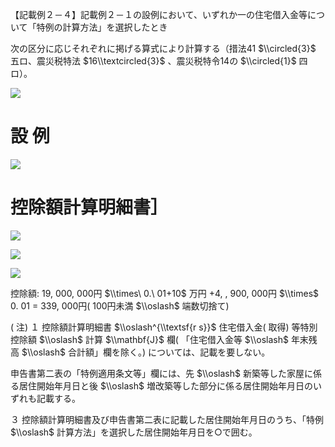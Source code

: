 【記載例２－４】記載例２－１の設例において、いずれか一の住宅借入金等について「特例の計算方法」を選択したとき

次の区分に応じそれぞれに掲げる算式により計算する（措法41 $\\circled{3}$ 五ロ、震災税特法 $16\\textcircled{3}$ 、震災税特令14の $\\circled{1}$ 四ロ）。

![](https://www.nta.go.jp/tmp/c9ebe93d-77e8-41ae-b794-e046dc80ce61/images/83a63fb7e2353c3638fd91afb485fd62e0e73e3ab039e07a594d431d6f945b08.jpg)

# 設 例

![](https://www.nta.go.jp/tmp/c9ebe93d-77e8-41ae-b794-e046dc80ce61/images/7912ebdcbde1cf0fffc2f8e49158f22a7e1fe7269b82d7535ae2426c737e57be.jpg)

# 控除額計算明細書］

![](https://www.nta.go.jp/tmp/c9ebe93d-77e8-41ae-b794-e046dc80ce61/images/aad4a29b5b6dd351491ac3c3baa692a0780d70a711ad08c19c07527053f47d82.jpg)

![](https://www.nta.go.jp/tmp/c9ebe93d-77e8-41ae-b794-e046dc80ce61/images/81a63e765f3aca4cd6205849edac5d97622fcf4a374392db5b322e488d3885bf.jpg)

![](https://www.nta.go.jp/tmp/c9ebe93d-77e8-41ae-b794-e046dc80ce61/images/0563891c6c642eab9bab8dd6e6fab5d70376cbb43e574d10dc66d97d2f17d21b.jpg)

控除額: 19, 000, 000円 $\\times\ 0.\ 01+10$ 万円 $+4,$ , 900, 000円 $\\times$ 0. 01 $=$ 339, 000円( 100円未満 $\\oslash$ 端数切捨て)

( 注) １ 控除額計算明細書 $\\oslash^{\\textsf{r s}}$ 住宅借入金( 取得) 等特別控除額 $\\oslash$ 計算 $\\mathbf{J}$ 欄( 「住宅借入金等 $\\oslash$ 年末残高 $\\oslash$ 合計額」欄を除く。) については、記載を要しない。

申告書第二表の「特例適用条文等」欄には、先 $\\oslash$ 新築等した家屋に係る居住開始年月日と後 $\\oslash$ 増改築等した部分に係る居住開始年月日のいずれも記載する。

３ 控除額計算明細書及び申告書第二表に記載した居住開始年月日のうち、「特例 $\\oslash$ 計算方法」を選択した居住開始年月日を○で囲む。